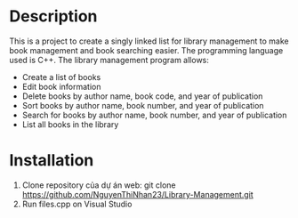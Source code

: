 # Description
This is a project to create a singly linked list for library management to make book management and book searching easier. The programming language used is C++.
The library management program allows:
- Create a list of books
- Edit book information
- Delete books by author name, book code, and year of publication
- Sort books by author name, book number, and year of publication
- Search for books by author name, book number, and year of publication
- List all books in the library
# Installation
1. Clone repository của dự án web: git clone <a href="https://github.com/NguyenThiNhan23/Library-Management.git">https://github.com/NguyenThiNhan23/Library-Management.git</a><br>
2. Run files.cpp on Visual Studio
